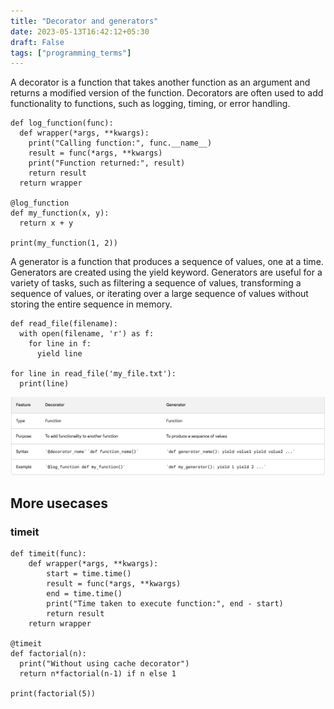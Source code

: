 ```yaml
---
title: "Decorator and generators"
date: 2023-05-13T16:42:12+05:30
draft: False
tags: ["programming_terms"] 
---
```



A decorator is a function that takes another function as an argument and returns a modified version of the function. Decorators are often used to add functionality to functions, such as logging, timing, or error handling.

```
def log_function(func):
  def wrapper(*args, **kwargs):
    print("Calling function:", func.__name__)
    result = func(*args, **kwargs)
    print("Function returned:", result)
    return result
  return wrapper

@log_function
def my_function(x, y):
  return x + y

print(my_function(1, 2))
```

A generator is a function that produces a sequence of values, one at a time. Generators are created using the yield keyword. Generators are useful for a variety of tasks, such as filtering a sequence of values, transforming a sequence of values, or iterating over a large sequence of values without storing the entire sequence in memory.

```
def read_file(filename):
  with open(filename, 'r') as f:
    for line in f:
      yield line

for line in read_file('my_file.txt'):
  print(line)
```

![Differences](../python-snippets/images/diff_decorators_generators.png)


## More usecases

### timeit 

```
def timeit(func):
    def wrapper(*args, **kwargs):
        start = time.time()
        result = func(*args, **kwargs)
        end = time.time()
        print("Time taken to execute function:", end - start)
        return result
    return wrapper

@timeit
def factorial(n):
  print("Without using cache decorator")
  return n*factorial(n-1) if n else 1 

print(factorial(5))
```




